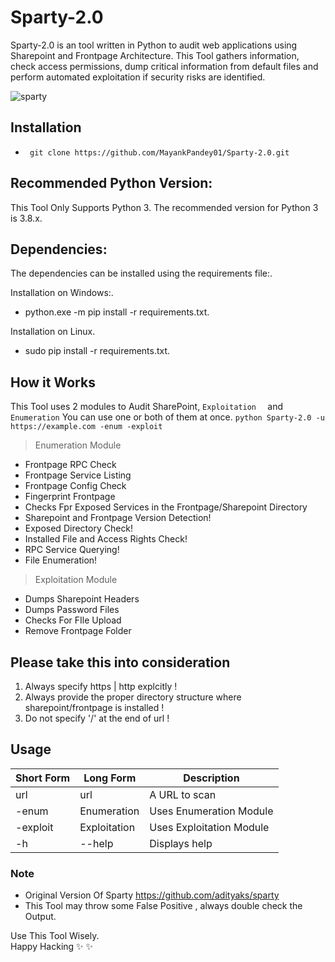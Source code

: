 # Sparty-2.0

Sparty-2.0 is an  tool written in Python to audit web applications using Sharepoint and Frontpage Architecture. This Tool gathers information, check access permissions, dump critical information from default files and perform automated exploitation if security risks are identified. 

![sparty](https://user-images.githubusercontent.com/29165227/119223005-c09a2680-bb14-11eb-86b8-b8eaf5c7e62e.PNG)



## Installation
- ` git clone https://github.com/MayankPandey01/Sparty-2.0.git`

## Recommended Python Version:
This Tool Only Supports Python 3.
The recommended version for Python 3 is 3.8.x.

## Dependencies:

The dependencies can be installed using the requirements file:.

Installation on Windows:.
- python.exe -m pip install -r requirements.txt.

Installation on Linux.
- sudo pip install -r requirements.txt.

## How it Works
This Tool uses 2 modules to Audit  SharePoint, `Exploitation  ` and `Enumeration`
You can use one or both of them at once. `python Sparty-2.0 -u https://example.com -enum -exploit `

> Enumeration Module

- Frontpage RPC Check
- Frontpage Service Listing
- Frontpage Config Check
- Fingerprint Frontpage
- Checks Fpr Exposed Services in the Frontpage/Sharepoint  Directory
- Sharepoint and Frontpage Version Detection!
- Exposed Directory Check!
- Installed File and Access Rights Check!
- RPC Service Querying!
- File Enumeration!

> Exploitation Module

- Dumps Sharepoint Headers
- Dumps Password Files
- Checks For FIle Upload
- Remove Frontpage Folder


## Please take this into consideration

1. Always specify https | http explcitly !
2. Always provide the proper directory structure where sharepoint/frontpage is installed !
3. Do not specify '/' at the end of url !

## Usage

Short Form    | Long Form     | Description
------------- | ------------- |-------------
url           | url           | A URL to scan 
-enum            | Enumeration| Uses Enumeration Module
-exploit            | Exploitation  | Uses Exploitation Module
-h            | --help        | Displays help 


### Note
- Original Version Of Sparty https://github.com/adityaks/sparty
- This Tool may throw some False Positive , always double check the Output.

Use This Tool Wisely.\
Happy Hacking :sparkles: :sparkles:
